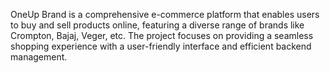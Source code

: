 OneUp Brand is a comprehensive e-commerce platform that enables users to buy and sell products online, featuring a diverse range of brands like Crompton, Bajaj, Veger, etc. The project focuses on providing a seamless shopping experience with a user-friendly interface and efficient backend management.
